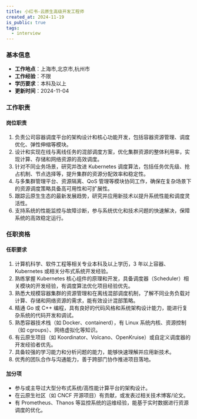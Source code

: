 ```yaml
---
title: 小红书-云原生高级开发工程师
created_at: 2024-11-19
is_public: true
tags:
  - interview
---
```


### 基本信息

- **工作地点**：上海市,北京市,杭州市
- **工作经验**：不限
- **学历要求**：本科及以上
- **更新时间**：2024-11-04

### 工作职责

#### 岗位职责

1. 负责公司容器调度平台的架构设计和核心功能开发，包括容器资源管理、调度优化、弹性伸缩等模块。
1. 设计和实现在线与离线任务的混部调度方案，优化集群资源的整体利用率，实现计算、存储和网络资源的高效调度。
1. 针对不同业务场景，研究并改进 Kubernetes 调度算法，包括任务优先级、抢占机制、节点选择等，提升集群的资源分配效率和稳定性。
1. 与多集群管理平台、资源隔离、QoS 管理等模块协同工作，确保在复杂场景下的资源调度策略具备高可用性和可扩展性。
1. 跟踪云原生生态的最新发展趋势，研究并应用新技术以提升系统性能和调度灵活性。
1. 支持系统的性能监控与故障诊断，参与系统优化和技术问题的快速解决，保障系统的高效稳定运行。

### 任职资格

#### 任职要求

1. 计算机科学、软件工程等相关专业本科及以上学历，3 年以上容器、Kubernetes 或相关分布式系统开发经验。
1. 熟练掌握 Kubernetes 核心组件的原理和开发，具备调度器（Scheduler）相关模块的开发经验，有调度算法优化项目经验优先。
1. 熟悉大规模容器集群的资源管理和在离线混部调度机制，了解不同业务负载对计算、存储和网络资源的需求，能有效设计混部策略。
1. 精通 Go 或 C++ 编程，具有良好的代码风格和系统架构设计能力，能进行复杂系统的代码开发和调试。
1. 熟悉容器技术栈（如 Docker、containerd），有 Linux 系统内核、资源控制（如 cgroups）、网络虚拟化等知识。
1. 有云原生项目（如 Koordinator、Volcano、OpenKruise）或自定义调度器的开发经验者优先。
1. 具备较强的学习能力和分析问题的能力，能够快速理解并应用新技术。
1. 优秀的团队合作与沟通能力，善于跨部门协作推进项目落地。

#### 加分项

- 参与或主导过大型分布式系统/高性能计算平台的架构设计。
- 在云原生社区（如 CNCF 开源项目）有贡献，或发表过相关技术博客/论文。
- 有 Prometheus、Thanos 等监控系统的运维经验，能基于实时数据进行资源调度的优化。
